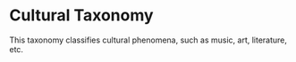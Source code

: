 # Cultural Taxonomy

This taxonomy classifies cultural phenomena, such as music, art, literature, etc.